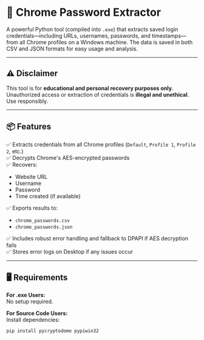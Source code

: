 # 🔐 Chrome Password Extractor

A powerful Python tool (compiled into `.exe`) that extracts saved login credentials—including URLs, usernames, passwords, and timestamps—from all Chrome profiles on a Windows machine. The data is saved in both CSV and JSON formats for easy usage and analysis.

---

## ⚠️ Disclaimer

This tool is for **educational and personal recovery purposes only**. Unauthorized access or extraction of credentials is **illegal and unethical**. Use responsibly.

---

## 📦 Features

✅ Extracts credentials from all Chrome profiles (`Default`, `Profile 1`, `Profile 2`, etc.)  
✅ Decrypts Chrome's AES-encrypted passwords  
✅ Recovers:
- Website URL  
- Username  
- Password  
- Time created (if available)  

✅ Exports results to:
- `chrome_passwords.csv`  
- `chrome_passwords.json`  

✅ Includes robust error handling and fallback to DPAPI if AES decryption fails  
✅ Stores error logs on Desktop if any issues occur  

---

## 🖥️ Requirements

**For .exe Users:**  
No setup required.

**For Source Code Users:**  
Install dependencies:

```bash
pip install pycryptodome pypiwin32
